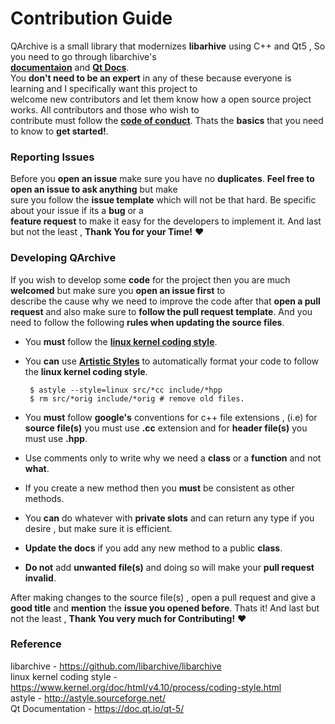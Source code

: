 # Contribution Guide

QArchive is a small library that modernizes **libarhive** using C++ and Qt5 , So you need to go through libarchive's   
**[documentaion](https://github.com/libarchive/libarchive/wiki)** and **[Qt Docs](https://doc.qt.io/qt-5/)**.   
You **don't need to be an expert** in any of these because everyone is learning and I specifically want this project to   
welcome new contributors and let them know how a open source project works. All contributors and those who wish to   
contribute must follow the **[code of conduct](CODE_OF_CONDUCT.md)**. Thats the **basics** that you need to know to **get started!**.


### Reporting Issues

Before you **open an issue** make sure you have no **duplicates**. **Feel free to open an issue to ask anything** but make   
sure you follow the **issue template** which will not be that hard. Be specific about your issue if its a **bug** or a   
**feature request** to make it easy for the developers to implement it. And last but not the least , **Thank You for your Time!** :heart:

### Developing QArchive

If you wish to develop some **code** for the project then you are much **welcomed** but make sure you **open an issue first** to   
describe the cause why we need to improve the code after that **open a pull request** and also make sure to **follow the pull request template**.    And you need to follow the following **rules when updating the source files**.

 * You **must** follow the **[linux kernel coding style](https://www.kernel.org/doc/html/v4.10/process/coding-style.html)**.
 * You **can** use **[Artistic Styles](http://astyle.sourceforge.net/)** to automatically format your code to follow the
   **linux kernel coding style**.   
   ```
    $ astyle --style=linux src/*cc include/*hpp
    $ rm src/*orig include/*orig # remove old files.
   ```
   
 * You **must** follow **google's** conventions for c++ file extensions , (i.e) for **source file(s)** you must use **.cc**
   extension and for **header file(s)** you must use **.hpp**.
 * Use comments only to write why we need a **class** or a **function** and not **what**.
 * If you create a new method then you **must** be consistent as other methods.
 * You **can** do whatever with **private slots** and can return any type if you desire , but make sure it is efficient.
 * **Update the docs** if you add any new method to a public **class**.
 * **Do not** add **unwanted file(s)** and doing so will make your **pull request invalid**.
 
After making changes to the source file(s) , open a pull request and give a **good title** and **mention** the **issue you opened before**. Thats it! And last but not the least , **Thank You very much for Contributing!** :heart:

### Reference

libarchive - https://github.com/libarchive/libarchive   
linux kernel coding style - https://www.kernel.org/doc/html/v4.10/process/coding-style.html   
astyle - http://astyle.sourceforge.net/   
Qt Documentation - https://doc.qt.io/qt-5/

